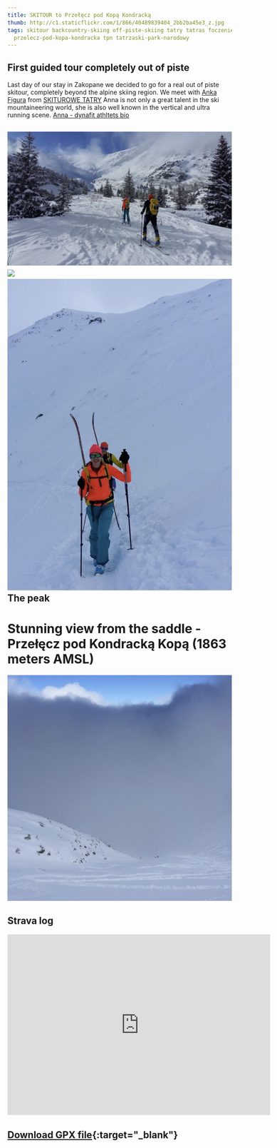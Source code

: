 ```yaml
---
title: SKITOUR to Przełęcz pod Kopą Kondracką
thumb: http://c1.staticflickr.com/1/866/40489839404_2bb2ba45e3_z.jpg
tags: skitour backcountry-skiing off-piste-skiing tatry tatras foczenie skitury kopa-kondracka
  przelecz-pod-kopa-kondracka tpn tatrzaski-park-narodowy
---
```


First guided tour completely out of piste
----------------------------------------

Last day of our stay in Zakopane we decided to go for a real out of piste skitour, completely beyond the alpine skiing region. We meet with
[Anka Figura](https://www.facebook.com/Anna-Figura-123437097837781/) from [SKITUROWE TATRY](https://www.facebook.com/pg/SkituroweTatry/)
Anna is not only a great talent in the ski mountaineering world, she is also well known in the vertical and ultra running scene. [Anna - dynafit athltets bio](http://www.dynafit.com/us/blog/athletes/anna-figura/)



![](/przelecz-pod-kopa-kondracka-skitour-2.png)
![](/przelecz-pod-kopa-kondracka-skitour-1.png)
![](/przelecz-pod-kopa-kondracka-skitour-kasia-hutny.png)
The peak
--------

Stunning view from the saddle - Przełęcz pod Kondracką Kopą (1863 meters AMSL)
======

![](/widok-przelecz-pod-kopa-skitour.png)


Strava log
----------

<iframe height='405' width='590' frameborder='0' allowtransparency='true' scrolling='no' src='https://www.strava.com/activities/872459554/embed/8d5fb65242dfaf2cedfefe8a65e3e3ad906dda94'></iframe>


[Download GPX file](https://gist.githubusercontent.com/anditriathlon/2fb9883d9de3d634949840cc5ea1cf50/raw/78ef4ff2354a63e3c71914534e7bca7b3b37ac7d/From_Ku_nice_via_Hala_Kondratowa_to_Prze_cz_pod_Kop_Kondrack_skitour.gpx){:target="_blank"}
---------------
